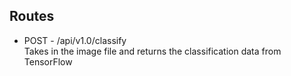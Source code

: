 ## Routes
- POST - /api/v1.0/classify </br>
    Takes in the image file and returns the classification data from TensorFlow